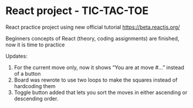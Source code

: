 # React project - TIC-TAC-TOE
React practice project using new official tutorial https://beta.reactjs.org/ 

Beginners concepts of React (theory, coding assignments) are finished, now it is time to practice

Updates:
1. For the current move only, now it shows “You are at move #…” instead of a button
2. Board was rewrote to use two loops to make the squares instead of hardcoding them
3. Toggle button added that lets you sort the moves in either ascending or descending order.